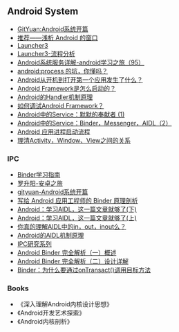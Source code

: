 ## Android System 

- [GitYuan:Android系统开篇](http://gityuan.com/android/)
- [推荐——浅析 Android 的窗口](http://mp.weixin.qq.com/s?__biz=MzA3NTYzODYzMg==&mid=403668684&idx=1&sn=5e498bb86bcc884c43ba469c8e26623c&scene=0#rd)
- [Launcher3](https://github.com/fookwood/Launcher3)
- [Launcher3-流程分析](http://blog.csdn.net/yanbober/article/details/50525559)
- [Android系统服务详解-android学习之旅（95）](http://blog.csdn.net/lpjishu/article/details/50781415)
- [android:process 的坑，你懂吗？](http://www.rogerblog.cn/2016/03/17/android-proess/)
- [Android从开机到打开第一个应用发生了什么？](https://segmentfault.com/a/1190000004676352)
- [Android Framework是怎么启动的？](http://blog.csdn.net/rain_butterfly/article/details/50382667)
- [Android的Handler机制原理](http://www.feeyan.cn/?p=17)
- [如何调试Android Framework？](http://weishu.me/2016/05/30/how-to-debug-android-framework/)
- [Android中的Service：默默的奉献者 (1)](http://blog.csdn.net/luoyanglizi/article/details/51586437)
- [Android中的Service：Binder，Messenger，AIDL（2）](http://blog.csdn.net/luoyanglizi/article/details/51594016)
- [Android 应用进程启动流程](http://www.woaitqs.cc/android/2016/06/21/activity-service.html)
- [理清Activity，Window、View之间的关系](http://www.jianshu.com/p/42c4fa44b674)

### IPC

- [Binder学习指南](http://weishu.me/2016/01/12/binder-index-for-newer/)
- [罗升阳-安卓之旅](http://blog.csdn.net/luoshengyang/article/details/8923485)
- [gityuan-Android系统开篇](http://gityuan.com/android/)
- [写给 Android 应用工程师的 Binder 原理剖析](https://juejin.im/post/5acccf845188255c3201100f)
- [Android：学习AIDL，这一篇文章就够了(下)](http://blog.csdn.net/luoyanglizi/article/details/52029091)
- [Android：学习AIDL，这一篇文章就够了(上)](http://blog.csdn.net/luoyanglizi/article/details/51980630)
- [你真的理解AIDL中的in，out，inout么？](http://blog.csdn.net/luoyanglizi/article/details/51958091)
- [Android的AIDL机制原理](http://www.feeyan.cn/?p=123)
- [IPC研究系列](http://zane96.github.io/2016/04/06/Android-IPC%E7%B3%BB%E5%88%97%EF%BC%88%E4%BA%8C%EF%BC%89/)
- [Android Binder 完全解析（一）概述](http://www.jianshu.com/p/c11333e77910)
- [Android Binder 完全解析（二）设计详解](http://www.jianshu.com/p/93b59272d0c9)
- [Binder：为什么要通过onTransact()调用目标方法](http://www.jianshu.com/p/b260051237fe)

### Books

- 《深入理解Android内核设计思想》
- 《Android开发艺术探索》
- 《Android内核剖析》